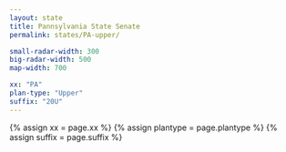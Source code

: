 ```yaml
---
layout: state
title: Pannsylvania State Senate
permalink: states/PA-upper/

small-radar-width: 300
big-radar-width: 500
map-width: 700

xx: "PA"
plan-type: "Upper"
suffix: "20U"
---
```


{% assign xx = page.xx %}
{% assign plantype = page.plantype %}
{% assign suffix = page.suffix %}